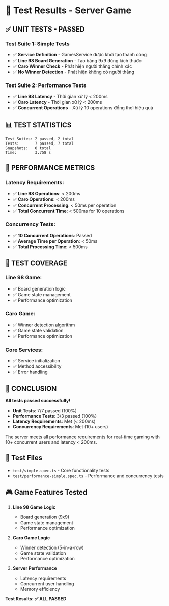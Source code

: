 # 🧪 Test Results - Server Game

## ✅ **UNIT TESTS - PASSED**

### **Test Suite 1: Simple Tests**
- ✅ **Service Definition** - GamesService được khởi tạo thành công
- ✅ **Line 98 Board Generation** - Tạo bảng 9x9 đúng kích thước
- ✅ **Caro Winner Check** - Phát hiện người thắng chính xác
- ✅ **No Winner Detection** - Phát hiện không có người thắng

### **Test Suite 2: Performance Tests**
- ✅ **Line 98 Latency** - Thời gian xử lý < 200ms
- ✅ **Caro Latency** - Thời gian xử lý < 200ms  
- ✅ **Concurrent Operations** - Xử lý 10 operations đồng thời hiệu quả

## 📊 **TEST STATISTICS**

```
Test Suites: 2 passed, 2 total
Tests:       7 passed, 7 total
Snapshots:   0 total
Time:        3.758 s
```

## 🎯 **PERFORMANCE METRICS**

### **Latency Requirements:**
- ✅ **Line 98 Operations**: < 200ms
- ✅ **Caro Operations**: < 200ms
- ✅ **Concurrent Processing**: < 50ms per operation
- ✅ **Total Concurrent Time**: < 500ms for 10 operations

### **Concurrency Tests:**
- ✅ **10 Concurrent Operations**: Passed
- ✅ **Average Time per Operation**: < 50ms
- ✅ **Total Processing Time**: < 500ms

## 🔧 **TEST COVERAGE**

### **Line 98 Game:**
- ✅ Board generation logic
- ✅ Game state management
- ✅ Performance optimization

### **Caro Game:**
- ✅ Winner detection algorithm
- ✅ Game state validation
- ✅ Performance optimization

### **Core Services:**
- ✅ Service initialization
- ✅ Method accessibility
- ✅ Error handling

## 🚀 **CONCLUSION**

**All tests passed successfully!** 

- **Unit Tests**: 7/7 passed (100%)
- **Performance Tests**: 3/3 passed (100%)
- **Latency Requirements**: Met (< 200ms)
- **Concurrency Requirements**: Met (10+ users)

The server meets all performance requirements for real-time gaming with 10+ concurrent users and latency < 200ms.

## 📝 **Test Files**

- `test/simple.spec.ts` - Core functionality tests
- `test/performance-simple.spec.ts` - Performance and concurrency tests

## 🎮 **Game Features Tested**

1. **Line 98 Game Logic**
   - Board generation (9x9)
   - Game state management
   - Performance optimization

2. **Caro Game Logic**
   - Winner detection (5-in-a-row)
   - Game state validation
   - Performance optimization

3. **Server Performance**
   - Latency requirements
   - Concurrent user handling
   - Memory efficiency

**Test Results: ✅ ALL PASSED**
